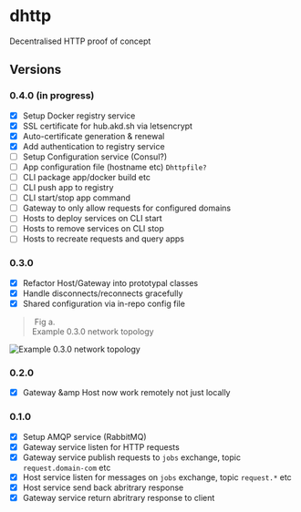 # dhttp

Decentralised HTTP proof of concept

## Versions

### 0.4.0 (in progress)

- [x] Setup Docker registry service
- [x] SSL certificate for hub.akd.sh via letsencrypt
- [x] Auto-certificate generation &amp; renewal 
- [x] Add authentication to registry service 
- [ ] Setup Configuration service (Consul?)
- [ ] App configuration file (hostname etc) `Dhttpfile?`
- [ ] CLI package app/docker build etc
- [ ] CLI push app to registry
- [ ] CLI start/stop app command
- [ ] Gateway to only allow requests for configured domains 
- [ ] Hosts to deploy services on CLI start
- [ ] Hosts to remove services on CLI stop
- [ ] Hosts to recreate requests and query apps

### 0.3.0 

- [x] Refactor Host/Gateway into prototypal classes
- [x] Handle disconnects/reconnects gracefully
- [x] Shared configuration via in-repo config file

> Fig a.  
> Example 0.3.0 network topology

![Example 0.3.0 network topology](https://i.imgur.com/NqAbwym.png)

### 0.2.0

- [x] Gateway &amp Host now work remotely not just locally

### 0.1.0

- [x] Setup AMQP service (RabbitMQ)
- [x] Gateway service listen for HTTP requests
- [x] Gateway service publish requests to `jobs` exchange, topic `request.domain-com` etc
- [x] Host service listen for messages on `jobs` exchange, topic `request.*` etc
- [x] Host service send back abritrary response
- [x] Gateway service return abritrary response to client